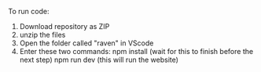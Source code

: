 To run code: 
1) Download repository as ZIP
2) unzip the files
3) Open the folder called "raven" in VScode
4) Enter these two commands:
npm install (wait for this to finish before the next step)
npm run dev (this will run the website)
